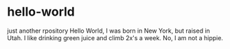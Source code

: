 # hello-world
just another rpository
Hello World, I was born in New York, but raised in Utah. I like drinking green juice and climb 2x's a week. No, I am not a hippie.

